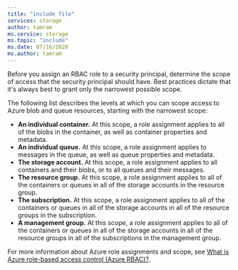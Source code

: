 ```yaml
---
title: "include file"
services: storage
author: tamram
ms.service: storage
ms.topic: "include"
ms.date: 07/16/2020
ms.author: tamram
---
```


Before you assign an RBAC role to a security principal, determine the scope of access that the security principal should have. Best practices dictate that it's always best to grant only the narrowest possible scope.

The following list describes the levels at which you can scope access to Azure blob and queue resources, starting with the narrowest scope:

- **An individual container.** At this scope, a role assignment applies to all of the blobs in the container, as well as container properties and metadata.
- **An individual queue.** At this scope, a role assignment applies to messages in the queue, as well as queue properties and metadata.
- **The storage account.** At this scope, a role assignment applies to all containers and their blobs, or to all queues and their messages.
- **The resource group.** At this scope, a role assignment applies to all of the containers or queues in all of the storage accounts in the resource group.
- **The subscription.** At this scope, a role assignment applies to all of the containers or queues in all of the storage accounts in all of the resource groups in the subscription.
- **A management group.** At this scope, a role assignment applies to all of the containers or queues in all of the storage accounts in all of the resource groups in all of the subscriptions in the management group.

For more information about Azure role assignments and scope, see [What is Azure role-based access control (Azure RBAC)?](../articles/role-based-access-control/overview.md).
